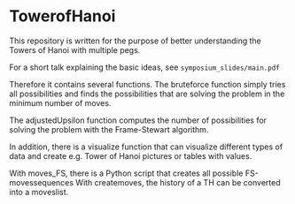 # TowerofHanoi
This repository is written for the purpose of better understanding the Towers of Hanoi with multiple pegs.

For a short talk explaining the basic ideas, see `symposium_slides/main.pdf`

Therefore it contains several functions.
The bruteforce function simply tries all possibilities and finds the possibilities that are solving the problem in the minimum number of moves.

The adjustedUpsilon function computes the number of possibilities for solving the problem with the Frame-Stewart algorithm.

In addition, there is a visualize function that can visualize different types of data and create e.g. Tower of Hanoi pictures or tables with values.

With moves_FS, there is a Python script that creates all possible FS-movessequences
With createmoves, the history of a TH can be converted into a moveslist.
